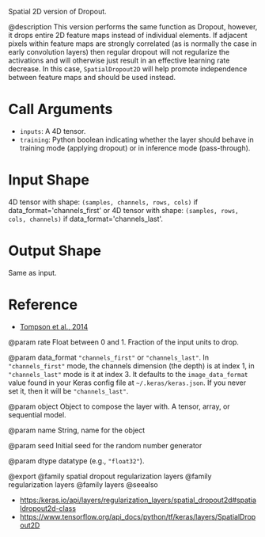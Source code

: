 Spatial 2D version of Dropout.

@description
This version performs the same function as Dropout, however, it drops
entire 2D feature maps instead of individual elements. If adjacent pixels
within feature maps are strongly correlated (as is normally the case in
early convolution layers) then regular dropout will not regularize the
activations and will otherwise just result in an effective learning rate
decrease. In this case, `SpatialDropout2D` will help promote independence
between feature maps and should be used instead.

# Call Arguments
- `inputs`: A 4D tensor.
- `training`: Python boolean indicating whether the layer
    should behave in training mode (applying dropout)
    or in inference mode (pass-through).

# Input Shape
4D tensor with shape: `(samples, channels, rows, cols)` if
    data_format='channels_first'
or 4D tensor with shape: `(samples, rows, cols, channels)` if
    data_format='channels_last'.

# Output Shape
Same as input.

# Reference
- [Tompson et al., 2014](https://arxiv.org/abs/1411.4280)

@param rate
Float between 0 and 1. Fraction of the input units to drop.

@param data_format
`"channels_first"` or `"channels_last"`.
In `"channels_first"` mode, the channels dimension (the depth)
is at index 1, in `"channels_last"` mode is it at index 3.
It defaults to the `image_data_format` value found in your
Keras config file at `~/.keras/keras.json`.
If you never set it, then it will be `"channels_last"`.

@param object
Object to compose the layer with. A tensor, array, or sequential model.

@param name
String, name for the object

@param seed
Initial seed for the random number generator

@param dtype
datatype (e.g., `"float32"`).

@export
@family spatial dropout regularization layers
@family regularization layers
@family layers
@seealso
+ <https:/keras.io/api/layers/regularization_layers/spatial_dropout2d#spatialdropout2d-class>
+ <https://www.tensorflow.org/api_docs/python/tf/keras/layers/SpatialDropout2D>
